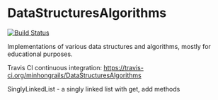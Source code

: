 DataStructuresAlgorithms
========================

[![Build Status](https://travis-ci.org/minhongrails/DataStructuresAlgorithms)](https://travis-ci.org/minhongrails/DataStructuresAlgorithms)

Implementations of various data structures and algorithms, mostly for educational purposes.

Travis CI continuous integration: https://travis-ci.org/minhongrails/DataStructuresAlgorithms

SinglyLinkedList - a singly linked list with get, add methods
